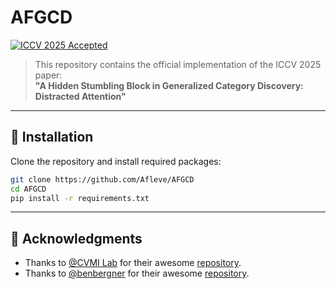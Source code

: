 # AFGCD

[![ICCV 2025 Accepted](https://img.shields.io/badge/ICCV-2025%20Accepted-brightgreen)](#)

> This repository contains the official implementation of the ICCV 2025 paper:  
> **"A Hidden Stumbling Block in Generalized Category Discovery: Distracted Attention"**  

---


## 🚀 Installation

Clone the repository and install required packages:

```bash  
git clone https://github.com/Afleve/AFGCD  
cd AFGCD  
pip install -r requirements.txt
```

---

## 🙏 Acknowledgments
- Thanks to [@CVMI Lab](https://github.com/CVMI-Lab) for their awesome [repository](https://github.com/CVMI-Lab/SimGCD).
- Thanks to [@benbergner](https://github.com/benbergner) for their awesome [repository](https://github.com/benbergner/cropr).
